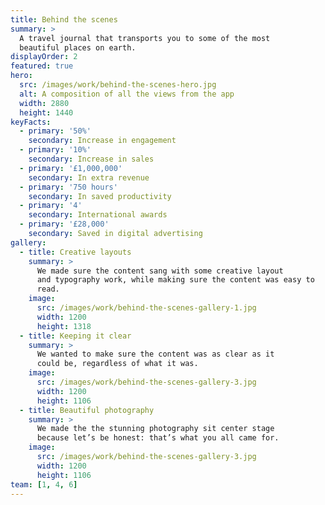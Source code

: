 ```yaml
---
title: Behind the scenes
summary: >
  A travel journal that transports you to some of the most
  beautiful places on earth.
displayOrder: 2
featured: true
hero:
  src: /images/work/behind-the-scenes-hero.jpg
  alt: A composition of all the views from the app
  width: 2880
  height: 1440
keyFacts:
  - primary: '50%'
    secondary: Increase in engagement
  - primary: '10%'
    secondary: Increase in sales
  - primary: '£1,000,000'
    secondary: In extra revenue
  - primary: '750 hours'
    secondary: In saved productivity
  - primary: '4'
    secondary: International awards
  - primary: '£28,000'
    secondary: Saved in digital advertising
gallery:
  - title: Creative layouts
    summary: >
      We made sure the content sang with some creative layout
      and typography work, while making sure the content was easy to
      read.
    image:
      src: /images/work/behind-the-scenes-gallery-1.jpg
      width: 1200
      height: 1318
  - title: Keeping it clear
    summary: >
      We wanted to make sure the content was as clear as it
      could be, regardless of what it was.
    image:
      src: /images/work/behind-the-scenes-gallery-3.jpg
      width: 1200
      height: 1106
  - title: Beautiful photography
    summary: >
      We made the the stunning photography sit center stage
      because let’s be honest: that’s what you all came for.
    image:
      src: /images/work/behind-the-scenes-gallery-3.jpg
      width: 1200
      height: 1106
team: [1, 4, 6]
---
```

